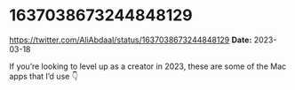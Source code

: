 # 1637038673244848129
https://twitter.com/AliAbdaal/status/1637038673244848129
**Date:** 2023-03-18

If you’re looking to level up as a creator in 2023, these are some of the Mac apps that I’d use 👇
